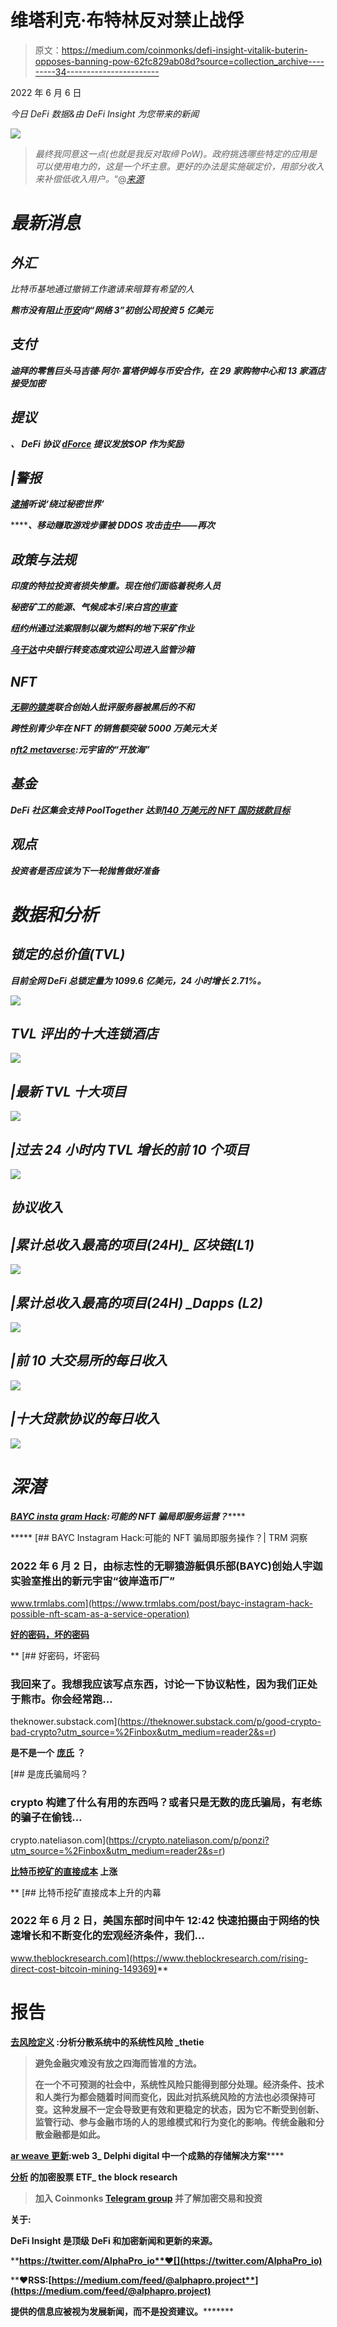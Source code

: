 # 维塔利克·布特林反对禁止战俘

> 原文：<https://medium.com/coinmonks/defi-insight-vitalik-buterin-opposes-banning-pow-62fc829ab08d?source=collection_archive---------34----------------------->

2022 年 6 月 6 日

*今日 DeFi 数据&由 DeFi Insight 为您带来的新闻*

![](img/551bfe1f252aebb08f62735aa0f31afa.png)

> *最终我同意这一点(也就是我反对取缔 PoW)。政府挑选哪些特定的应用是可以使用电力的，这是一个坏主意。更好的办法是实施碳定价，用部分收入来补偿低收入用户。*“@*[*来源*](https://twitter.com/VitalikButerin/status/1533104260916752384)*

# *最新消息*

## *外汇*

*比特币基地通过撤销工作邀请来暗算有希望的人*

***熊市没有阻止[币安](https://www.cryptoglobe.com/latest/2022/06/bear-market-not-stopping-binance-from-investing-500m-into-web3-startups/?utm_source=blockworks-research)向“网络 3”初创公司投资 5 亿美元***

## ***支付***

***迪拜的零售巨头马吉德·阿尔·富塔伊姆与币安合作，在 29 家购物中心和 13 家酒店接受加密***

## ***提议***

*****、** DeFi 协议 [dForce](https://tokeninsight.com/en/news/defi-protocol-dforce-proposes-to-distribute-op-as-incentive) 提议发放$OP 作为奖励***

## ***|警报***

*****[逮捕](https://techcrunch.com/2022/06/05/the-arrest-heard-round-the-crypto-world/)听说‘绕过秘密世界’*****

*******、**移动赚取游戏步骤被 DDOS 攻击[击中](https://decrypt.co/102091/move-to-earn-game-stepn-hit-with-ddos-attacks-again)——再次*****

## *****政策与法规*****

*****印度的特拉投资者损失惨重。现在他们面临着税务人员*****

*******秘密矿工的能源、气候成本引来白宫[的审查](https://news.bloomberglaw.com/banking-law/crypto-miners-energy-climate-costs-draw-white-house-scrutiny)*******

*******纽约州通过法案限制以碳为燃料的地下采矿作业*******

*********[乌干达](https://cointelegraph.com/news/ugandan-central-bank-u-turns-on-crypto-welcoming-firms-to-regulatory-sandbox)中央银行转变态度欢迎公司进入监管沙箱*********

## *******NFT*******

*********[无聊的猿类](https://www.cryptoknowmics.com/news/bored-apes-co-founder-criticizes-discord-after-server-hack?utm_source=rss&utm_medium=rss&utm_campaign=bored-apes-co-founder-criticizes-discord-after-server-hack)联合创始人批评服务器被黑后的不和*********

*******跨性别青少年在 NFT 的销售额突破 5000 万美元大关*******

*********[nft2 metaverse](https://cryptonews.com/news/nft2metaverse-opensea-of-metaverse.htm):元宇宙的“开放海”*********

## *******基金*******

*********DeFi 社区集会支持 PoolTogether 达到[140 万美元的 NFT 国防拨款目标](https://cointelegraph.com/news/defi-community-rallies-behind-pooltogether-to-hit-1-4m-nft-defense-funding-target?utm_source=blockworks-research)*********

## *******观点*******

*******投资者是否应该为下一轮抛售做好准备*******

# *******数据和分析*******

## *******锁定的总价值(TVL)*******

*******目前全网 DeFi 总锁定量为 1099.6 亿美元，24 小时增长 2.71%。*******

*******![](img/ede99491600695d4def66a3309a4290d.png)*******

## *******TVL 评出的十大连锁酒店*******

*******![](img/67fc1ac0bbcec7d23226ac1edb09137a.png)*******

## *******|最新 TVL 十大项目*******

*******![](img/84819bbe2e4e9767f13d7ed2aec49152.png)*******

## *******|过去 24 小时内 TVL 增长的前 10 个项目*******

*******![](img/93d7c4ddc0afff17069a2c1470c6a5b6.png)*******

## *******协议收入*******

## *******|累计总收入最高的项目(24H)_ 区块链(L1)*******

*******![](img/139a8bd78c3656b9a321ade058b28e3b.png)*******

## *******|累计总收入最高的项目(24H) _Dapps (L2)*******

*******![](img/95dab653e4870194f3a8e0f7543c5e3a.png)*******

## *******|前 10 大交易所的每日收入*******

*******![](img/5be804da7dbbd6ac92023ff9cf241fa9.png)*******

## *******|十大贷款协议的每日收入*******

*******![](img/8bc4a7e53ce8aea390dbb49a7035a87b.png)*******

# *******深潜*******

*********[**BAYC insta gram Hack**](https://www.trmlabs.com/post/bayc-instagram-hack-possible-nft-scam-as-a-service-operation)**:可能的 NFT 骗局即服务运营？***********

*****[](https://www.trmlabs.com/post/bayc-instagram-hack-possible-nft-scam-as-a-service-operation) [## BAYC Instagram Hack:可能的 NFT 骗局即服务操作？| TRM 洞察

### 2022 年 6 月 2 日，由标志性的无聊猿游艇俱乐部(BAYC)创始人宇迦实验室推出的新元宇宙“彼岸造币厂”

www.trmlabs.com](https://www.trmlabs.com/post/bayc-instagram-hack-possible-nft-scam-as-a-service-operation) 

**[**好的密码，坏的密码**](https://theknower.substack.com/p/good-crypto-bad-crypto?utm_source=%2Finbox&utm_medium=reader2&s=r)**

**[](https://theknower.substack.com/p/good-crypto-bad-crypto?utm_source=%2Finbox&utm_medium=reader2&s=r) [## 好密码，坏密码

### 我回来了。我想我应该写点东西，讨论一下协议粘性，因为我们正处于熊市。你会经常跑…

theknower.substack.com](https://theknower.substack.com/p/good-crypto-bad-crypto?utm_source=%2Finbox&utm_medium=reader2&s=r) 

**是不是一个** [**庞氏**](https://crypto.nateliason.com/p/ponzi?utm_source=%2Finbox&utm_medium=reader2&s=r) **？**

[](https://crypto.nateliason.com/p/ponzi?utm_source=%2Finbox&utm_medium=reader2&s=r) [## 是庞氏骗局吗？

### crypto 构建了什么有用的东西吗？或者只是无数的庞氏骗局，有老练的骗子在偷钱…

crypto.nateliason.com](https://crypto.nateliason.com/p/ponzi?utm_source=%2Finbox&utm_medium=reader2&s=r) 

**[**比特币挖矿的直接成本**](https://www.theblockresearch.com/rising-direct-cost-bitcoin-mining-149369) **上涨****

**[](https://www.theblockresearch.com/rising-direct-cost-bitcoin-mining-149369) [## 比特币挖矿直接成本上升的内幕

### 2022 年 6 月 2 日，美国东部时间中午 12:42 快速拍摄由于网络的快速增长和不断变化的宏观经济条件，我们…

www.theblockresearch.com](https://www.theblockresearch.com/rising-direct-cost-bitcoin-mining-149369)** 

# **报告**

****[**去风险定义**](https://research.thetie.io/systemic-risk-in-defi/) **:分析分散系统中的系统性风险** _thetie****

> ****避免金融灾难没有放之四海而皆准的方法。****
> 
> ****在一个不可预测的社会中，系统性风险只能得到部分处理。经济条件、技术和人类行为都会随着时间而变化，因此对抗系统风险的方法也必须保持可变。这种发展不一定会导致更有效和更稳定的状态，因为它不断受到创新、监管行动、参与金融市场的人的思维模式和行为变化的影响。传统金融和分散金融都是如此。****

******[**ar weave 更新**](https://members.delphidigital.io/reports/arweave-update-a-maturing-storage-solution-in-web3)**:web 3**_ Delphi digital 中一个成熟的存储解决方案******

******[**分析**](https://www.theblockresearch.com/an-analysis-of-crypto-equity-etfs-148448) **的加密股票 ETF**_ the block research******

> ****加入 Coinmonks [Telegram group](https://t.me/joinchat/Trz8jaxd6xEsBI4p) 并了解加密交易和投资****

******关于:******

****DeFi Insight 是顶级 DeFi 和加密新闻和更新的来源。****

******https://twitter.com/AlphaPro_io**❤[](https://twitter.com/AlphaPro_io)****

********❤RSS:**[**https://medium.com/feed/@alphapro.project**](https://medium.com/feed/@alphapro.project)******

****提供的信息应被视为发展新闻，而不是投资建议。***********